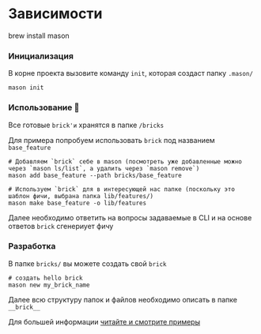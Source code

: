 # Зависимости
brew install mason

### Инициализация

В корне проекта вызовите команду `init`, которая создаст папку `.mason/`

```
mason init
```

### Использование 👷

Все готовые `brick'и` хранятся в папке `/bricks`

Для примера попробуем использовать `brick` под названием `base_feature`

```
# Добавляем `brick` себе в mason (посмотреть уже добавленные можно через `mason ls/list`, а удалить через `mason remove`)
mason add base_feature --path bricks/base_feature

# Используем `brick` для в интересующей нас папке (поскольку это шаблон фичи, выбрана папка lib/features/)
mason make base_feature -o lib/features
```

Далее необходимо ответить на вопросы задаваемые в CLI и на основе ответов `brick` сгенериует фичу

### Разработка

В папке `bricks/` вы можете создать свой `brick`

```
# создать hello brick
mason new my_brick_name
```

Далее всю структуру папок и файлов необходимо описать в папке `__brick__`

Для большей информации [читайте и смотрите примеры](https://github.com/felangel/mason/blob/master/packages/mason_cli/README.md)
